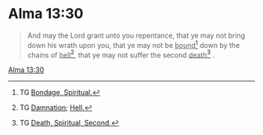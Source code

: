 # Alma 13:30

> And may the Lord grant unto you repentance, that ye may not bring down his wrath upon you, that ye may not be <u>bound</u>[^a] down by the chains of <u>hell</u>[^b], that ye may not suffer the second <u>death</u>[^c] .

[Alma 13:30](https://www.churchofjesuschrist.org/study/scriptures/bofm/alma/13?lang=eng&id=p30#p30)


[^a]: TG [Bondage, Spiritual.](https://www.churchofjesuschrist.org/study/scriptures/tg/bondage-spiritual?lang=eng)
[^b]: TG [Damnation](https://www.churchofjesuschrist.org/study/scriptures/tg/damnation?lang=eng); [Hell.](https://www.churchofjesuschrist.org/study/scriptures/tg/hell?lang=eng)
[^c]: TG [Death, Spiritual, Second.](https://www.churchofjesuschrist.org/study/scriptures/tg/death-spiritual-second?lang=eng)
